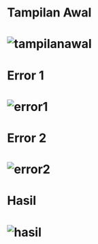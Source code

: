 # Tampilan Awal
# ![tampilanawal](https://user-images.githubusercontent.com/63852448/91152764-92a0c680-e6e9-11ea-850a-73de7b17f246.jpeg)

# Error 1
# ![error1](https://user-images.githubusercontent.com/63852448/91152761-92083000-e6e9-11ea-9cd0-e2f7ef2e63ae.jpeg)

# Error 2
# ![error2](https://user-images.githubusercontent.com/63852448/91152749-903e6c80-e6e9-11ea-875a-06b02197bd91.jpeg)

# Hasil
# ![hasil](https://user-images.githubusercontent.com/63852448/91152766-92a0c680-e6e9-11ea-9e08-fa00b667d5c1.jpeg)
